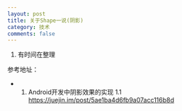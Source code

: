 ```yaml
---
layout: post
title: 关于Shape一说(阴影)
category: 技术
comments: false
---
```

    
1. 有时间在整理

参考地址：

* 1. Android开发中阴影效果的实现
	1.1 <https://juejin.im/post/5ae1ba4d6fb9a07acc116b8d>
	
	
	
	
	
	
	
	
	
	
	
	
	
	
	